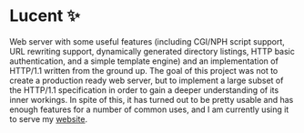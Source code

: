 # Lucent ✨
Web server with some useful features (including CGI/NPH script support, URL rewriting support, dynamically generated directory listings, HTTP basic authentication, and a simple template engine) and an implementation of HTTP/1.1 written from the ground up. The goal of this project was not to create a production ready web server, but to implement a large subset of the HTTP/1.1 specification in order to gain a deeper understanding of its inner workings. In spite of this, it has turned out to be pretty usable and has enough features for a number of common uses, and I am currently using it to serve my [website](http://lunarcoffee.cf).
